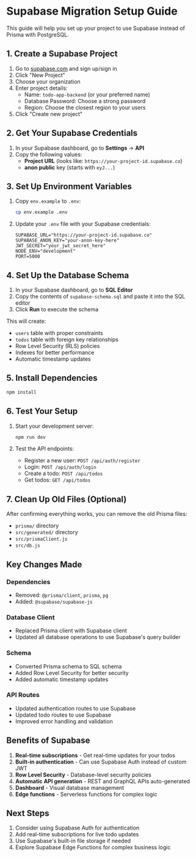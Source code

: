 # Supabase Migration Setup Guide

This guide will help you set up your project to use Supabase instead of Prisma with PostgreSQL.

## 1. Create a Supabase Project

1. Go to [supabase.com](https://supabase.com) and sign up/sign in
2. Click "New Project"
3. Choose your organization
4. Enter project details:
   - Name: `todo-app-backend` (or your preferred name)
   - Database Password: Choose a strong password
   - Region: Choose the closest region to your users
5. Click "Create new project"

## 2. Get Your Supabase Credentials

1. In your Supabase dashboard, go to **Settings** → **API**
2. Copy the following values:
   - **Project URL** (looks like: `https://your-project-id.supabase.co`)
   - **anon public** key (starts with `eyJ...`)

## 3. Set Up Environment Variables

1. Copy `env.example` to `.env`:
   ```bash
   cp env.example .env
   ```

2. Update your `.env` file with your Supabase credentials:
   ```env
   SUPABASE_URL="https://your-project-id.supabase.co"
   SUPABASE_ANON_KEY="your-anon-key-here"
   JWT_SECRET="your_jwt_secret_here"
   NODE_ENV="development"
   PORT=5000
   ```

## 4. Set Up the Database Schema

1. In your Supabase dashboard, go to **SQL Editor**
2. Copy the contents of `supabase-schema.sql` and paste it into the SQL editor
3. Click **Run** to execute the schema

This will create:
- `users` table with proper constraints
- `todos` table with foreign key relationships
- Row Level Security (RLS) policies
- Indexes for better performance
- Automatic timestamp updates

## 5. Install Dependencies

```bash
npm install
```

## 6. Test Your Setup

1. Start your development server:
   ```bash
   npm run dev
   ```

2. Test the API endpoints:
   - Register a new user: `POST /api/auth/register`
   - Login: `POST /api/auth/login`
   - Create a todo: `POST /api/todos`
   - Get todos: `GET /api/todos`

## 7. Clean Up Old Files (Optional)

After confirming everything works, you can remove the old Prisma files:
- `prisma/` directory
- `src/generated/` directory
- `src/prismaClient.js`
- `src/db.js`

## Key Changes Made

### Dependencies
- Removed: `@prisma/client`, `prisma`, `pg`
- Added: `@supabase/supabase-js`

### Database Client
- Replaced Prisma client with Supabase client
- Updated all database operations to use Supabase's query builder

### Schema
- Converted Prisma schema to SQL schema
- Added Row Level Security for better security
- Added automatic timestamp updates

### API Routes
- Updated authentication routes to use Supabase
- Updated todo routes to use Supabase
- Improved error handling and validation

## Benefits of Supabase

1. **Real-time subscriptions** - Get real-time updates for your todos
2. **Built-in authentication** - Can use Supabase Auth instead of custom JWT
3. **Row Level Security** - Database-level security policies
4. **Automatic API generation** - REST and GraphQL APIs auto-generated
5. **Dashboard** - Visual database management
6. **Edge functions** - Serverless functions for complex logic

## Next Steps

1. Consider using Supabase Auth for authentication
2. Add real-time subscriptions for live todo updates
3. Use Supabase's built-in file storage if needed
4. Explore Supabase Edge Functions for complex business logic
